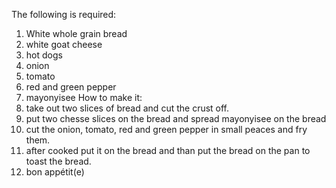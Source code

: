 The following is required:
1. White whole grain bread
2. white goat cheese
3. hot dogs
4. onion
5. tomato
6. red and green pepper
7. mayonyisee
How to make it:
1. take out two slices of bread and cut
the crust off.
2. put two chesse slices on the bread and 
spread mayonyisee on the bread
3. cut the onion, tomato, red and green
pepper in small peaces and fry them.
4. after cooked put it on the bread and
than put the bread on the pan to toast the
bread.
5. bon appétit(e)
